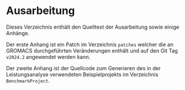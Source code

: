 # Ausarbeitung

Dieses Verzeichnis enthält den Quelltext der Ausarbeitung sowie einige Anhänge.

Der erste Anhang ist ein Patch im Verzeichnis `patches` welcher die an GROMACS durchgeführten
Veränderungen enthält und auf den Git Tag `v2024.2` angewendet werden kann.

Der zweite Anhang ist der Quellcode zum Generieren des in der Leistungsanalyse verwendeten
Beispielprojekts im Verzeichnis `BenchmarkProject`.
